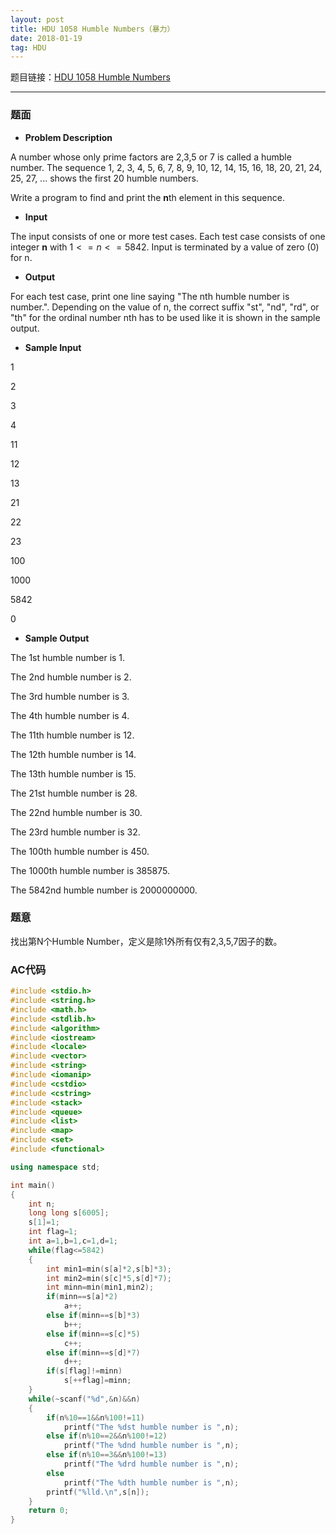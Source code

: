 ```yaml
---
layout: post
title: HDU 1058 Humble Numbers（暴力）
date: 2018-01-19 
tag: HDU
---
```


题目链接：[HDU 1058 Humble Numbers](http://acm.hdu.edu.cn/showproblem.php?pid=1058)

-------------------
### 题面
* **Problem Description**

A number whose only prime factors are 2,3,5 or 7 is called a humble number. The sequence 1, 2, 3, 4, 5, 6, 7, 8, 9, 10, 12, 14, 15, 16, 18, 20, 21, 24, 25, 27, ... shows the first 20 humble numbers. 

Write a program to find and print the **n**th element in this sequence.

* **Input**

The input consists of one or more test cases. Each test case consists of one integer **n** with $1 <= n <= 5842$. Input is terminated by a value of zero (0) for n.

* **Output**

For each test case, print one line saying "The nth humble number is number.". Depending on the value of n, the correct suffix "st", "nd", "rd", or "th" for the ordinal number nth has to be used like it is shown in the sample output.

* **Sample Input**

1

2

3

4

11

12

13

21

22

23

100

1000

5842

0

* **Sample Output**

The 1st humble number is 1.

The 2nd humble number is 2.

The 3rd humble number is 3.

The 4th humble number is 4.

The 11th humble number is 12.

The 12th humble number is 14.

The 13th humble number is 15.

The 21st humble number is 28.

The 22nd humble number is 30.

The 23rd humble number is 32.

The 100th humble number is 450.

The 1000th humble number is 385875.

The 5842nd humble number is 2000000000.

### 题意

找出第N个Humble Number，定义是除1外所有仅有2,3,5,7因子的数。

### AC代码
``` c++
#include <stdio.h>
#include <string.h>
#include <math.h>
#include <stdlib.h>
#include <algorithm>
#include <iostream>
#include <locale>
#include <vector>
#include <string>
#include <iomanip>
#include <cstdio>
#include <cstring>
#include <stack>
#include <queue>
#include <list>
#include <map>
#include <set>
#include <functional>

using namespace std;

int main()
{
    int n;
    long long s[6005];
    s[1]=1;
    int flag=1;
    int a=1,b=1,c=1,d=1;
    while(flag<=5842)
    {
        int min1=min(s[a]*2,s[b]*3);
        int min2=min(s[c]*5,s[d]*7);
        int minn=min(min1,min2);
        if(minn==s[a]*2)
            a++;
        else if(minn==s[b]*3)
            b++;
        else if(minn==s[c]*5)
            c++;
        else if(minn==s[d]*7)
            d++;
        if(s[flag]!=minn)
            s[++flag]=minn;
    }
    while(~scanf("%d",&n)&&n)
    {
        if(n%10==1&&n%100!=11)
            printf("The %dst humble number is ",n);
        else if(n%10==2&&n%100!=12)
            printf("The %dnd humble number is ",n);
        else if(n%10==3&&n%100!=13)
            printf("The %drd humble number is ",n);
        else
            printf("The %dth humble number is ",n);
        printf("%lld.\n",s[n]);
    }
    return 0;
}
```

